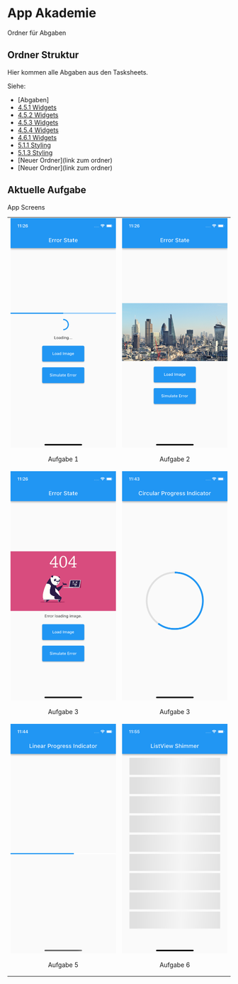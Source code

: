 # App Akademie

Ordner für Abgaben

## Ordner Struktur

Hier kommen alle Abgaben aus den Tasksheets.

Siehe:

- [Abgaben]
- [4.5.1 Widgets](https://github.com/markruzo/app_akademie/tree/main/lib/task_solutions/4_5_1)
- [4.5.2 Widgets](https://github.com/markruzo/app_akademie/tree/main/lib/task_solutions/4_5_2)
- [4.5.3 Widgets](https://github.com/markruzo/app_akademie/tree/main/lib/task_solutions/4_5_3)
- [4.5.4 Widgets](https://github.com/markruzo/app_akademie/tree/main/lib/task_solutions/4_5_4)
- [4.6.1 Widgets](https://github.com/markruzo/app_akademie/tree/main/lib/task_solutions/4_6_1)
- [5.1.1 Styling](https://github.com/markruzo/app_akademie/tree/main/lib/task_solutions/5_1_1_Styling)
- [5.1.3 Styling](https://github.com/markruzo/app_akademie/tree/main/lib/task_solutions/5_1_3_Styling)
- [Neuer Ordner](link zum ordner)
- [Neuer Ordner](link zum ordner)

## Aktuelle Aufgabe

App Screens

<table>
  <tr>
    <td style="text-align: center;">
      <img src="lib/task_solutions/5_3_2_Indicator/Simulator Screenshot - iPhone 13 mini - 2023-08-22 at 11.26.42.png" alt="Bild 1">
      <p>Aufgabe 1</p>
    </td>
    <td style="text-align: center;">
      <img src="lib/task_solutions/5_3_2_Indicator/Simulator Screenshot - iPhone 13 mini - 2023-08-22 at 11.26.46.png" alt="Bild 2">
      <p>Aufgabe 2</p>
    </td>
  </tr>
    <td style="text-align: center;">
      <img src="lib/task_solutions/5_3_2_Indicator/Simulator Screenshot - iPhone 13 mini - 2023-08-22 at 11.26.49.png" alt="Bild 1">
      <p>Aufgabe 3</p>
    </td>
    <td style="text-align: center;">
      <img src="lib/task_solutions/5_3_2_Indicator/Simulator Screenshot - iPhone 13 mini - 2023-08-22 at 11.43.18.png" alt="Bild 2">
      <p>Aufgabe 3</p>
    </td>
  </tr>
    <td style="text-align: center;">
      <img src="lib/task_solutions/5_3_2_Indicator/Simulator Screenshot - iPhone 13 mini - 2023-08-22 at 11.44.00.png" alt="Bild 1">
      <p>Aufgabe 5</p>
    </td>
    <td style="text-align: center;">
      <img src="lib/task_solutions/5_3_2_Indicator/Simulator Screenshot - iPhone 13 mini - 2023-08-22 at 11.55.55.png" alt="Bild 2">
      <p>Aufgabe 6</p>
    </td>
  </tr>


   
 </tr>

</table>